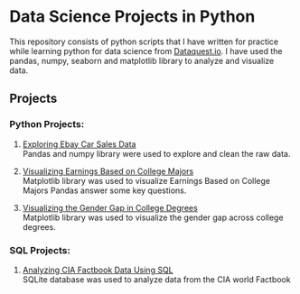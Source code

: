 # Data Science Projects in Python
This repository consists of python scripts that I have written for practice
while learning python for data science from [Dataquest.io](https://www.dataquest.io/path/data-scientist/).
I have used the pandas, numpy, seaborn and matplotlib library to analyze and
visualize data.

## Projects
### Python Projects:
1. [Exploring Ebay Car Sales Data](https://github.com/jenish-lamsal/python_for_data_science_practice/blob/master/Exploring%20Ebay%20Car%20Sales%20Data.ipynb)<br/>
Pandas and numpy library were used to explore and clean the raw data.</br>

2. [Visualizing Earnings Based on College Majors](https://github.com/jenish-lamsal/dataquest/blob/master/Visualizing%20Earnings%20Based%20on%20College%20Majors.ipynb)<br/>
Matplotlib library was used to visualize Earnings Based on College Majors Pandas
answer some key questions.</br>

3. [Visualizing the Gender Gap in College Degrees](https://github.com/jenish-lamsal/dataquest/blob/master/Visualizing%20the%20Gender%20Gap%20in%20College%20Degrees.ipynb)<br/>
Matplotlib library was used to visualize the gender gap across college degrees.

### SQL Projects:
1. [Analyzing CIA Factbook Data Using SQL]()<br/>
SQLite database was used to analyze data from the CIA world Factbook
